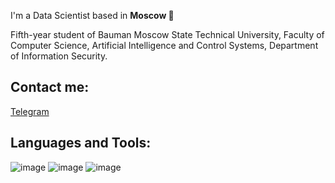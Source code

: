 I'm a Data Scientist based in **Moscow 🌆**

Fifth-year student of Bauman Moscow State Technical University, Faculty of Computer Science, Artificial Intelligence and Control Systems, Department of Information Security.

## Contact me:
[Telegram](https://t.me/usernamess)

## Languages and Tools:
![image](https://user-images.githubusercontent.com/47815921/231515586-5c17fc42-a52d-4edd-9097-5f03e2439eb3.png)
![image](https://user-images.githubusercontent.com/47815921/231515690-49b28ea1-56d4-4233-98a7-dff81a52293e.png)
![image](https://user-images.githubusercontent.com/47815921/231515769-c0a5c766-2e0a-4085-92c7-b389314c072b.png)
